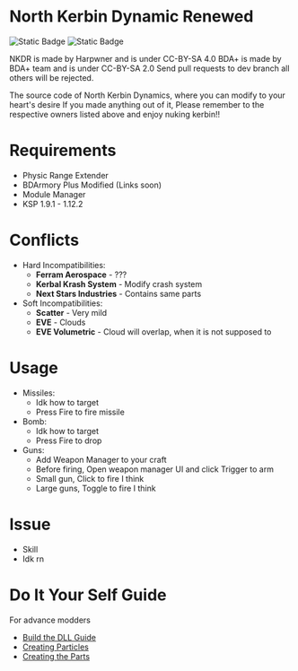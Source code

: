 # North Kerbin Dynamic Renewed
![Static Badge](https://img.shields.io/badge/License-CC_4.0_BY_SA-green)
![Static Badge](https://img.shields.io/badge/Build-Passing-brightgreen)



NKDR is made by Harpwner and is under CC-BY-SA 4.0
BDA+ is made by BDA+ team and is under CC-BY-SA 2.0
Send pull requests to dev branch all others will be rejected.  

The source code of North Kerbin Dynamics, where you can modify to your heart's desire
If you made anything out of it, Please remember to the respective owners listed above and enjoy nuking kerbin!!

# Requirements
* Physic Range Extender
* BDArmory Plus Modified (Links soon)
* Module Manager
* KSP 1.9.1 - 1.12.2
# Conflicts
* Hard Incompatibilities:
  * **Ferram Aerospace** - ???
  * **Kerbal Krash System** - Modify crash system
  * **Next Stars Industries** - Contains same parts
* Soft Incompatibilities:
  * **Scatter** - Very mild 
  * **EVE** - Clouds 
  * **EVE Volumetric** - Cloud will overlap, when it is not supposed to
# Usage
* Missiles:
  * Idk how to target
  * Press Fire to fire missile
* Bomb:
  * Idk how to target
  * Press Fire to drop
* Guns:
  * Add Weapon Manager to your craft
  * Before firing, Open weapon manager UI and click Trigger to arm
  * Small gun, Click to fire I think
  * Large guns, Toggle to fire I think
# Issue
  * Skill
  * Idk rn
# Do It Your Self Guide
For advance modders
* [Build the DLL Guide](https://github.com/dogevspenguin/NKDR/blob/master/BDA%20Modified/Guide.md)
* [Creating Particles](https://github.com/dogevspenguin/NKDR/blob/master/Particle%20guide.md)
* [Creating the Parts](https://pages.github.com/)


